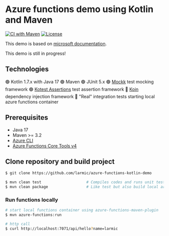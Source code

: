 # Azure functions demo using Kotlin and Maven

[![CI with Maven](https://github.com/larmic/azure-functions-kotlin-demo/actions/workflows/maven.yml/badge.svg)](https://github.com/larmic/azure-functions-kotlin-demo/actions/workflows/maven.yml)
[![License](https://img.shields.io/badge/License-Apache%202.0-blue.svg)](https://opensource.org/licenses/Apache-2.0)

This demo is based on [microsoft documentation](https://learn.microsoft.com/en-us/azure/azure-functions/functions-create-first-kotlin-maven?tabs=bash).

This demo is still in progress!

## Technologies

:green_circle: Kotlin 1.7.x with Java 17
:green_circle: Maven
:green_circle: JUnit 5.x
:green_circle: [Mockk](https://mockk.io/) test mocking framework
:green_circle: [Kotest Assertions](https://kotest.io/docs/assertions/assertions.html) test assertion framework
:red_circle: [Koin](https://insert-koin.io/) dependency injection framework
:red_circle: "Real" integration tests starting local azure functions container

## Prerequisites
* Java 17
* Maven >= 3.2
* [Azure CLI](https://learn.microsoft.com/en-us/cli/azure/)
* [Azure Functions Core Tools v4](https://learn.microsoft.com/en-us/azure/azure-functions/functions-run-local?tabs=v4%2Cmacos%2Ccsharp%2Cportal%2Cbash)

## Clone repository and build project

```sh
$ git clone https://github.com/larmic/azure-functions-kotlin-demo

$ mvn clean test                    # Compiles codes and runs unit tests
$ mvn clean package                 # Like test but also build local artifact
```

### Run functions locally 

```sh
# start local functions container using azure-functions-maven-plugin 
$ mvn azure-functions:run 

# http call
$ curl http://localhost:7071/api/hello?name=larmic
```
